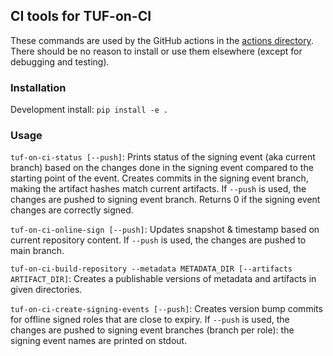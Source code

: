## CI tools for TUF-on-CI

These commands are used by the GitHub actions in the [actions directory](../actions/). There should be no reason to install or use them elsewhere (except for debugging and testing).

### Installation

Development install: `pip install -e .`

### Usage

`tuf-on-ci-status [--push]`: Prints status of the signing event (aka current branch) based on the changes done in the signing event compared to the starting point of the event. Creates commits in the signing event branch, making the artifact hashes match current artifacts.  If `--push` is used, the changes are pushed to signing event branch. Returns 0 if the signing event changes are correctly signed.

`tuf-on-ci-online-sign [--push]`: Updates snapshot & timestamp based on current repository content. If `--push` is used, the changes are pushed to main branch.

`tuf-on-ci-build-repository --metadata METADATA_DIR [--artifacts ARTIFACT_DIR]`: Creates a publishable versions of metadata and artifacts in given directories.

`tuf-on-ci-create-signing-events [--push]`: Creates version bump commits for offline signed roles that are close to expiry. If `--push` is used, the changes are pushed to signing event branches (branch per role): the signing event names are printed on stdout.
